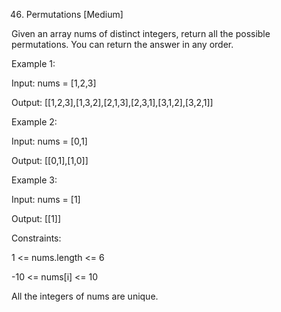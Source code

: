 46. Permutations
[Medium]

Given an array nums of distinct integers, return all the possible permutations. You can return the answer in any order.

Example 1:

Input: nums = [1,2,3]

Output: [[1,2,3],[1,3,2],[2,1,3],[2,3,1],[3,1,2],[3,2,1]]

Example 2:

Input: nums = [0,1]

Output: [[0,1],[1,0]]

Example 3:

Input: nums = [1]

Output: [[1]]
 

Constraints:

1 <= nums.length <= 6

-10 <= nums[i] <= 10

All the integers of nums are unique.